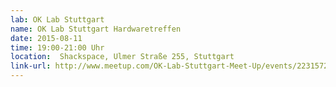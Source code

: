 ```yaml
---
lab: OK Lab Stuttgart
name: OK Lab Stuttgart Hardwaretreffen
date: 2015-08-11
time: 19:00-21:00 Uhr
location:  Shackspace, Ulmer Straße 255, Stuttgart
link-url: http://www.meetup.com/OK-Lab-Stuttgart-Meet-Up/events/223157297/
---
```

